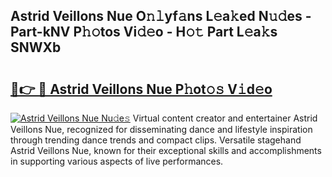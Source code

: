 ## Astrid Veillons Nue O𝚗𝚕yf𝚊ns L𝚎a𝚔ed N𝚞𝚍es - Part-kNV P𝚑𝚘tos Vi𝚍𝚎o - H𝚘𝚝 Part L𝚎a𝚔s SNWXb

# <h2><a href="http://kf8z93z.oniu.top/?m=Astrid+Veillons+Nue">🔗👉 🔴 Astrid Veillons Nue P𝚑ot𝚘𝚜 V𝚒d𝚎o</a></h2>

[![Astrid Veillons Nue Nu𝚍e𝚜](https://i.imgur.com/0qMVB7G.gif)](http://kf8z93z.oniu.top/?m=Astrid+Veillons+Nue)
Virtual content creator and entertainer Astrid Veillons Nue, recognized for disseminating dance and lifestyle inspiration through trending dance trends and compact clips. Versatile stagehand Astrid Veillons Nue, known for their exceptional skills and accomplishments in supporting various aspects of live performances.  

